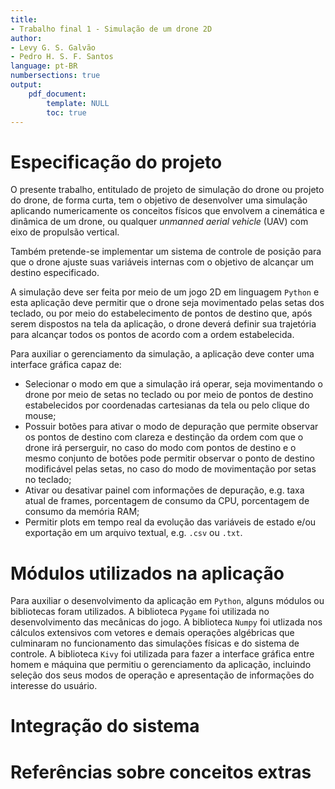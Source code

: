 ```yaml
---
title:
- Trabalho final 1 - Simulação de um drone 2D
author:
- Levy G. S. Galvão
- Pedro H. S. F. Santos
language: pt-BR
numbersections: true
output:
    pdf_document:
        template: NULL
        toc: true
---
```


<!-- sudo apt-get install pandoc -->
<!-- pandoc report.md -o report.pdf -->

# Especificação do projeto

O presente trabalho, entitulado de projeto de simulação do drone ou projeto do drone, de forma curta, tem o objetivo de desenvolver uma simulação aplicando numericamente os conceitos físicos que envolvem a cinemática e dinâmica de um drone, ou qualquer *unmanned aerial vehicle* (UAV) com eixo de propulsão vertical. 

Também pretende-se implementar um sistema de controle de posição para que o drone ajuste suas variáveis internas com o objetivo de alcançar um destino especificado. 

A simulação deve ser feita por meio de um jogo 2D em linguagem `Python` e esta aplicação deve permitir que o drone seja movimentado pelas setas dos teclado, ou por meio do estabelecimento de pontos de destino que, após serem dispostos na tela da aplicação, o drone deverá definir sua trajetória para alcançar todos os pontos de acordo com a ordem estabelecida.

Para auxiliar o gerenciamento da simulação, a aplicação deve conter uma interface gráfica capaz de:

- Selecionar o modo em que a simulação irá operar, seja movimentando o drone por meio de setas no teclado ou por meio de pontos de destino estabelecidos por coordenadas cartesianas da tela ou pelo clique do mouse;
- Possuir botões para ativar o modo de depuração que permite observar os pontos de destino com clareza e destinção da ordem com que o drone irá perserguir, no caso do modo com pontos de destino e o mesmo conjunto de botões pode permitir observar o ponto de destino modificável pelas setas, no caso do modo de movimentação por setas no teclado;
- Ativar ou desativar painel com informações de depuração, e.g. taxa atual de frames, porcentagem de consumo da CPU, porcentagem de consumo da memória RAM;
- Permitir plots em tempo real da evolução das variáveis de estado e/ou exportação em um arquivo textual, e.g. `.csv` ou `.txt`.


# Módulos utilizados na aplicação

Para auxiliar o desenvolvimento da aplicação em `Python`, alguns módulos ou bibliotecas foram utilizados. A biblioteca `Pygame` foi utilizada no desenvolvimento das mecânicas do jogo. A biblioteca `Numpy` foi utlizada nos cálculos extensivos com vetores e demais operações algébricas que culminaram no funcionamento das simulações físicas e do sistema de controle. A biblioteca `Kivy` foi utilizada para fazer a interface gráfica entre homem e máquina que permitiu o gerenciamento da aplicação, incluindo seleção dos seus modos de operação e apresentação de informações do interesse do usuário.

# Integração do sistema

# Referências sobre conceitos extras
